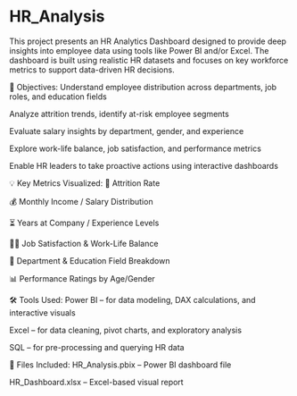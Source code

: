 # HR_Analysis
This project presents an HR Analytics Dashboard designed to provide deep insights into employee data using tools like Power BI and/or Excel. The dashboard is built using realistic HR datasets and focuses on key workforce metrics to support data-driven HR decisions.

📌 Objectives:
Understand employee distribution across departments, job roles, and education fields

Analyze attrition trends, identify at-risk employee segments

Evaluate salary insights by department, gender, and experience

Explore work-life balance, job satisfaction, and performance metrics

Enable HR leaders to take proactive actions using interactive dashboards

💡 Key Metrics Visualized:
🔁 Attrition Rate

💰 Monthly Income / Salary Distribution

⏳ Years at Company / Experience Levels

🧑‍💻 Job Satisfaction & Work-Life Balance

🏢 Department & Education Field Breakdown

📊 Performance Ratings by Age/Gender

🛠️ Tools Used:
Power BI – for data modeling, DAX calculations, and interactive visuals

Excel – for data cleaning, pivot charts, and exploratory analysis

SQL  – for pre-processing and querying HR data

📁 Files Included:
HR_Analysis.pbix – Power BI dashboard file

HR_Dashboard.xlsx – Excel-based visual report


